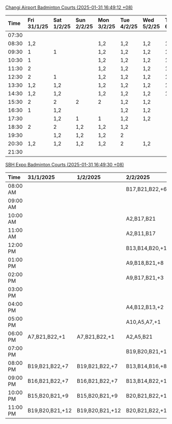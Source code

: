 [Changi Airport Badminton Courts (2025-01-31 16:49:12 +08)](https://www.carc.org.sg/FacilityBooking.aspx)

| Time   | Fri 31/1/25   | Sat 1/2/25   | Sun 2/2/25   | Mon 3/2/25   | Tue 4/2/25   | Wed 5/2/25   | Thu 6/2/25   |
|:-------|:--------------|:-------------|:-------------|:-------------|:-------------|:-------------|:-------------|
| 07:30  |               |              |              |              |              |              |              |
| 08:30  | 1,2           |              |              | 1,2          | 1,2          | 1,2          | 1,2          |
| 09:30  | 1             | 1            |              | 1,2          | 1,2          | 1,2          | 1,2          |
| 10:30  | 1             |              |              | 1,2          | 1,2          | 1,2          | 1,2          |
| 11:30  | 2             |              |              | 1,2          | 1,2          | 1,2          | 1,2          |
| 12:30  | 2             | 1            |              | 1,2          | 1,2          | 1,2          | 1,2          |
| 13:30  | 1,2           | 1,2          |              | 1,2          | 1,2          | 1,2          | 1,2          |
| 14:30  | 1,2           | 1,2          |              | 1,2          | 1,2          | 1,2          | 1,2          |
| 15:30  | 2             | 2            | 2            | 2            | 1,2          | 1,2          |              |
| 16:30  | 1             | 1,2          |              |              | 1,2          | 1,2          |              |
| 17:30  |               | 1,2          | 1            | 1            | 1,2          | 1,2          |              |
| 18:30  | 2             | 2            | 1,2          | 1,2          | 1,2          |              |              |
| 19:30  |               | 1,2          | 1,2          | 1,2          | 2            |              |              |
| 20:30  | 1,2           | 1,2          | 1,2          | 1,2          | 2            | 1,2          |              |
| 21:30  |               |              |              |              |              |              |              |

[SBH Expo Badminton Courts (2025-01-31 16:49:30 +08)](https://singaporebadmintonhall.getomnify.com/widgets/O3MRKGBH359GA55KHMG1RD)

| Time     | 31/1/2025       | 1/2/2025        | 2/2/2025        | 3/2/2025        | 4/2/2025        | 5/2/2025        | 6/2/2025        |
|:---------|:----------------|:----------------|:----------------|:----------------|:----------------|:----------------|:----------------|
| 08:00 AM |                 |                 | B17,B21,B22,+6  | B20,B21,B22,+12 | B19,B21,B22,+14 | B19,B21,B22,+19 | B19,B21,B22,+19 |
| 09:00 AM |                 |                 |                 |                 | B19,B21,B22,+13 | B19,B21,B22,+19 | B19,B21,B22,+19 |
| 10:00 AM |                 |                 | A2,B17,B21      |                 | B19,B20,B21,+16 | B19,B21,B22,+16 | B19,B20,B22,+18 |
| 11:00 AM |                 |                 | A2,B11,B17      | A7,A8,A9,+1     | B19,B20,B21,+17 | B19,B21,B22,+18 | B19,B20,B22,+18 |
| 12:00 PM |                 |                 | B13,B14,B20,+10 | B15,B16,B17,+3  | B19,B21,B22,+11 | B19,B21,B22,+19 | B19,B21,B22,+19 |
| 01:00 PM |                 |                 | A9,B18,B21,+8   | B19,B21,B22,+6  | B20,B21,B22,+10 | B19,B21,B22,+19 | B19,B21,B22,+19 |
| 02:00 PM |                 |                 | A9,B17,B21,+3   | A7,A8           | B20,B21,B22,+14 | B19,B21,B22,+19 | B19,B21,B22,+14 |
| 03:00 PM |                 |                 |                 | A8,B11          | A3,B11,B18,+2   | B19,B20,B21,+8  | B19,B21,B22,+12 |
| 04:00 PM |                 |                 | A4,B12,B13,+2   |                 | A2,A3           | B15,B16,B21,+3  | B14,B15,B17,+5  |
| 05:00 PM |                 |                 | A10,A5,A7,+1    | B12,B13,B17,+5  | A3,B13,B14,+2   | B16             | A10             |
| 06:00 PM | A7,B21,B22,+1   | A7,B21,B22,+1   | A2,A5,B21       | A10,A9,B21,+6   | A5,B14,B15,+4   | A10,B16,B21     |                 |
| 07:00 PM |                 |                 | B19,B20,B21,+1  | B16,B19,B21,+11 | B19,B21,B22,+9  | A10,B21,B22     |                 |
| 08:00 PM | B19,B21,B22,+7  | B19,B21,B22,+7  | B13,B14,B16,+8  | B20,B21,B22,+17 |                 |                 | B19,B20,B22,+3  |
| 09:00 PM | B16,B21,B22,+7  | B16,B21,B22,+7  | B13,B14,B22,+10 | B20,B21,B22,+18 |                 |                 | B19,B20,B22,+3  |
| 10:00 PM | B15,B20,B21,+9  | B15,B20,B21,+9  | B20,B21,B22,+15 | A10,A8,A9,+7    | A10,A8,A9,+7    | A10,A8,A9,+7    |                 |
| 11:00 PM | B19,B20,B21,+12 | B19,B20,B21,+12 | B20,B21,B22,+16 | A10,A8,A9,+7    | A10,A8,A9,+7    | A10,A8,A9,+7    |                 |
